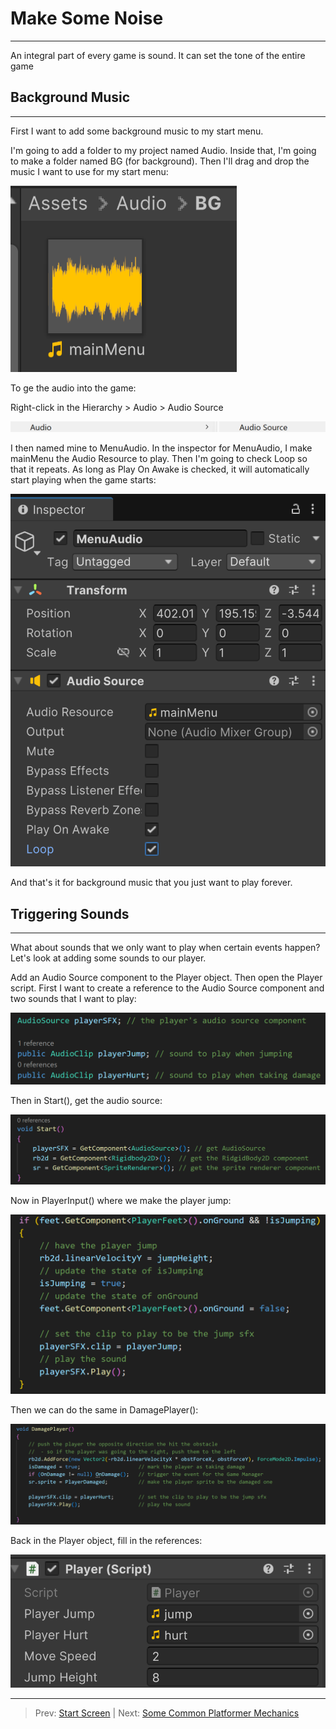 # Make Some Noise
---
An integral part of every game is sound. It can set the tone of the entire game

## Background Music
---

First I want to add some background music to my start menu.

I'm going to add a folder to my project named Audio. Inside that, I'm going to make a folder named BG (for background).
Then I'll drag and drop the music I want to use for my start menu:

![img_1.png](img_1.png)

To ge the audio into the game:

Right-click in the Hierarchy > Audio > Audio Source

![img.png](img.png)

I then named mine to MenuAudio. In the inspector for MenuAudio, I make mainMenu the Audio Resource to play. Then I'm going to 
check Loop so that it repeats. As long as Play On Awake is checked, it will automatically start playing when the game starts:

![img_2.png](img_2.png)

And that's it for background music that you just want to play forever.

## Triggering Sounds
---
What about sounds that we only want to play when certain events happen? Let's look at adding some sounds to our player.

Add an Audio Source component to the Player object. Then open the Player script. First I want to create a reference to 
the Audio Source component and two sounds that I want to play:

![img_3.png](img_3.png)

Then in Start(), get the audio source:

![img_4.png](img_4.png)

Now in PlayerInput() where we make the player jump:

![img_5.png](img_5.png)

Then we can do the same in DamagePlayer():

![img_6.png](img_6.png)

Back in the Player object, fill in the references:

![img_7.png](img_7.png)

---
>Prev: [Start Screen](/01_Start/START.md) | Next: [Some Common Platformer Mechanics](/03_Mech/MECH.md)